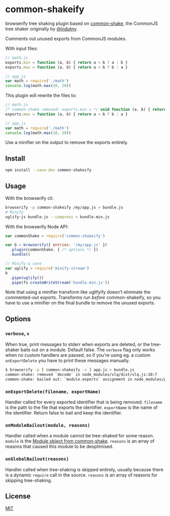 # common-shakeify

browserify tree shaking plugin based on [common-shake](https://github.com/goto-bus-stop/common-shake), the CommonJS tree shaker originally by [@indutny](https://github.com/indutny).

Comments out unused exports from CommonJS modules.

With input files:

```js
// math.js
exports.min = function (a, b) { return a < b ? a : b }
exports.max = function (a, b) { return a < b ? b : a }

// app.js
var math = require('./math')
console.log(math.max(10, 20))
```

This plugin will rewrite the files to:

```js
// math.js
/* common-shake removed: exports.min = */ void function (a, b) { return a < b ? a : b }
exports.max = function (a, b) { return a < b ? b : a }

// app.js
var math = require('./math')
console.log(math.max(10, 20))
```

Use a minifier on the output to remove the exports entirely.

## Install

```bash
npm install --save-dev common-shakeify
```

## Usage

With the browserify cli:

```bash
browserify -p common-shakeify /my/app.js > bundle.js
# Minify
uglify-js bundle.js --compress > bundle.min.js
```

With the browserify Node API:

```js
var commonShake = require('common-shakeify')

var b = browserify({ entries: '/my/app.js' })
  .plugin(commonShake, { /* options */ })
  .bundle()

// Minify & save
var uglify = require('minify-stream')
b
  .pipe(uglify())
  .pipe(fs.createWriteStream('bundle.min.js'))
```

Note that using a minifier transform like uglifyify doesn't eliminate the commented-out exports.
Transforms run _before_ common-shakeify, so you have to use a minifier on the final bundle to remove the unused exports.

## Options

### `verbose`, `v`

When true, print messages to stderr when exports are deleted, or the tree-shaker bails out on a module.
Default false.
The `verbose` flag only works when no custom handlers are passed, so if you're using eg. a custom `onExportDelete` you have to print these messages manually.

```bash
$ browserify -p [ common-shakeify -v ] app.js > bundle.js
common-shake: removed `decode` in node_modules/vlq/dist/vlq.js:10:7
common-shake: bailed out: `module.exports` assignment in node_modules/process-nextick-args/index.js:20:3
```

### `onExportDelete(filename, exportName)`

Handler called for every exported identifier that is being removed.
`filename` is the path to the file that exports the identifier. `exportName` is the name of the identifier. Return false to bail and keep the identifier.

### `onModuleBailout(module, reasons)`

Handler called when a module cannot be tree-shaked for some reason.
`module` is the [Module object from common-shake](https://github.com/indutny/common-shake/blob/master/lib/shake/module.js).
`reasons` is an array of reasons that caused this module to be deoptimised.

### `onGlobalBailout(reasons)`

Handler called when tree-shaking is skipped entirely, usually because there is a dynamic `require` call in the source.
`reasons` is an array of reasons for skipping tree-shaking.

## License

[MIT](./LICENSE)
